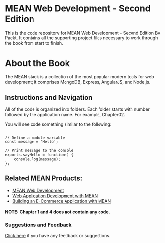 # MEAN Web Development - Second Edition
This is the code repository for [MEAN Web Development - Second Edition](https://www.packtpub.com/web-development/mean-web-development-second-edition?utm_source=github&utm_campaign=9781785886300&utm_medium=repository) By Packt. It contains all the supporting project files necessary to work through the book from start to finish.

# About the Book
The MEAN stack is a collection of the most popular modern tools for web development; it comprises MongoDB, Express, AngularJS, and Node.js.

## Instructions and Navigation
All of the code is organized into folders. Each folder starts with number followed by the application name. For example, Chapter02.

You will see code something similar to the following:

```

// Define a module variable
const message = 'Hello';

// Print message to the console
exports.sayHello = function() {
	console.log(message);
};

```



## Related MEAN Products:
* [MEAN Web Development](https://www.packtpub.com/web-development/mean-web-development?utm_source=github&utm_campaign=9781783983285&utm_medium=repository)
* [Web Application Development with MEAN](https://www.packtpub.com/application-development/web-application-development-mean?utm_source=github&utm_campaign=9781787121720&utm_medium=repository)
* [Building an E-Commerce Application with MEAN](https://www.packtpub.com/web-development/building-e-commerce-application-mean?utm_source=github&utm_campaign=9781785286551&utm_medium=repository)


#### NOTE: Chapter 1 and 4 does not contain any code.



### Suggestions and Feedback
[Click here](https://docs.google.com/forms/d/e/1FAIpQLSe5qwunkGf6PUvzPirPDtuy1Du5Rlzew23UBp2S-P3wB-GcwQ/viewform) if you have any feedback or suggestions.
